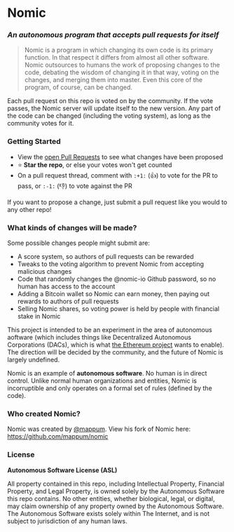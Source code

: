 # Nomic

### *An autonomous program that accepts pull requests for itself*

>Nomic is a program in which changing its own code is its primary function. In that respect it differs from almost all other software. Nomic outsources to humans the work of proposing changes to the code, debating the wisdom of changing it in that way, voting on the changes, and merging them into master. Even this core of the program, of course, can be changed.

Each pull request on this repo is voted on by the community. If the vote passes, the Nomic server will update itself to the new version. Any part of the code can be changed (including the voting system), as long as the community votes for it.

### Getting Started

* View the [open Pull Requests](./pulls) to see what changes have been proposed
* :star: **Star the repo**, or else your votes won't get counted
* On a pull request thread, comment with `:+1:` (:+1:) to vote for the PR to pass, or `:-1:` (:-1:) to vote against the PR

If you want to propose a change, just submit a pull request like you would to any other repo!

### What kinds of changes will be made?

Some possible changes people might submit are:

* A score system, so authors of pull requests can be rewarded
* Tweaks to the voting algorithm to prevent Nomic from accepting malicious changes
* Code that randomly changes the @nomic-io Github password, so no human has access to the account
* Adding a Bitcoin wallet so Nomic can earn money, then paying out rewards to authors of pull requests
* Selling Nomic shares, so voting power is held by people with financial stake in Nomic

This project is intended to be an experiment in the area of autonomous aoftware (which includes things like Decentralized Autonomous Corporations (DACs), which is what [the Ethereum project](https://www.ethereum.org) wants to enable). The direction will be decided by the community, and the future of Nomic is largely undefined.

Nomic is an example of **autonomous software**. No human is in direct control. Unlike normal human organizations and entities, Nomic is incorruptible and only operates on a formal set of rules (defined by the code).

### Who created Nomic?

Nomic was created by [@mappum](https://github.com/mappum). View his fork of Nomic here: https://github.com/mappum/nomic

### License

**Autonomous Software License (ASL)**

All property contained in this repo, including Intellectual Property, Financial Property, and Legal Property, is owned solely by the Autonomous Software this repo contains. No other entities, whether biological, legal, or digital, may claim ownership of any property owned by the Autonomous Software. The Autonomous Software exists solely within The Internet, and is not subject to jurisdiction of any human laws.
